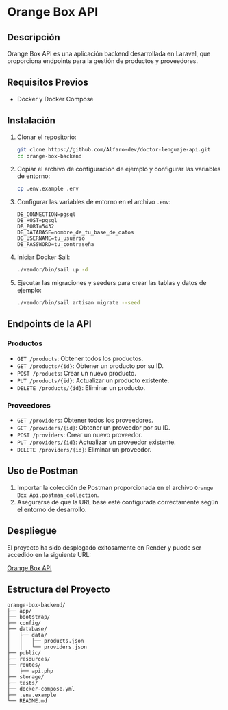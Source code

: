 # Orange Box API

## Descripción

Orange Box API es una aplicación backend desarrollada en Laravel, que proporciona endpoints para la gestión de productos y proveedores.

## Requisitos Previos

- Docker y Docker Compose

## Instalación

1. Clonar el repositorio:
   ```bash
   git clone https://github.com/Alfaro-dev/doctor-lenguaje-api.git
   cd orange-box-backend
   ```

2. Copiar el archivo de configuración de ejemplo y configurar las variables de entorno:
   ```bash
   cp .env.example .env
   ```

3. Configurar las variables de entorno en el archivo `.env`:
   ```dotenv
   DB_CONNECTION=pgsql
   DB_HOST=pgsql
   DB_PORT=5432
   DB_DATABASE=nombre_de_tu_base_de_datos
   DB_USERNAME=tu_usuario
   DB_PASSWORD=tu_contraseña
   ```

4. Iniciar Docker Sail:
   ```bash
   ./vendor/bin/sail up -d
   ```
   
5. Ejecutar las migraciones y seeders para crear las tablas y datos de ejemplo:
   ```bash
   ./vendor/bin/sail artisan migrate --seed
   ```

## Endpoints de la API

### Productos

- `GET /products`: Obtener todos los productos.
- `GET /products/{id}`: Obtener un producto por su ID.
- `POST /products`: Crear un nuevo producto.
- `PUT /products/{id}`: Actualizar un producto existente.
- `DELETE /products/{id}`: Eliminar un producto.

### Proveedores

- `GET /providers`: Obtener todos los proveedores.
- `GET /providers/{id}`: Obtener un proveedor por su ID.
- `POST /providers`: Crear un nuevo proveedor.
- `PUT /providers/{id}`: Actualizar un proveedor existente.
- `DELETE /providers/{id}`: Eliminar un proveedor.

## Uso de Postman

1. Importar la colección de Postman proporcionada en el archivo `Orange Box Api.postman_collection`.
2. Asegurarse de que la URL base esté configurada correctamente según el entorno de desarrollo.

## Despliegue

El proyecto ha sido desplegado exitosamente en Render y puede ser accedido en la siguiente URL:

[Orange Box API](https://orange-box-api.onrender.com)

## Estructura del Proyecto

```
orange-box-backend/
├── app/
├── bootstrap/
├── config/
├── database/
│   ├── data/
│   │   ├── products.json
│   │   └── providers.json
├── public/
├── resources/
├── routes/
│   ├── api.php
├── storage/
├── tests/
├── docker-compose.yml
├── .env.example
└── README.md
```
